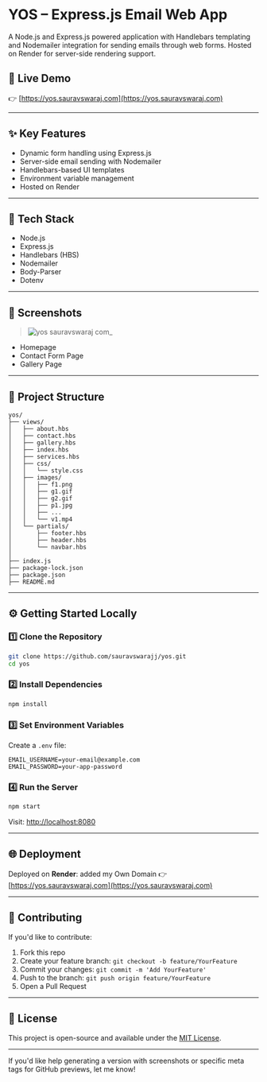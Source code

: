 # YOS – Express.js Email Web App

A Node.js and Express.js powered application with Handlebars templating and Nodemailer integration for sending emails through web forms. Hosted on Render for server-side rendering support.

## 🔗 Live Demo

👉 [https://yos.sauravswaraj.com](https://yos.sauravswaraj.com)

---

## ✨ Key Features

* Dynamic form handling using Express.js
* Server-side email sending with Nodemailer
* Handlebars-based UI templates
* Environment variable management
* Hosted on Render

---

## 🚀 Tech Stack

* Node.js
* Express.js
* Handlebars (HBS)
* Nodemailer
* Body-Parser
* Dotenv

---

## 📸 Screenshots

>![yos sauravswaraj com_](https://github.com/user-attachments/assets/83e3b6b9-93b1-433e-92af-97b047bbaae8)


* Homepage
* Contact Form Page
* Gallery Page

---

## 📂 Project Structure

```
yos/
├── views/
│   ├── about.hbs
│   ├── contact.hbs
│   ├── gallery.hbs
│   ├── index.hbs
│   ├── services.hbs
│   ├── css/
│   │   └── style.css
│   ├── images/
│   │   ├── f1.png
│   │   ├── g1.gif
│   │   ├── g2.gif
│   │   ├── p1.jpg
│   │   ├── ...
│   │   └── v1.mp4
│   └── partials/
│       ├── footer.hbs
│       ├── header.hbs
│       └── navbar.hbs
│
├── index.js
├── package-lock.json
├── package.json
├── README.md
```

---

## ⚙️ Getting Started Locally

### 1️⃣ Clone the Repository

```bash
git clone https://github.com/sauravswarajj/yos.git
cd yos
```

### 2️⃣ Install Dependencies

```bash
npm install
```

### 3️⃣ Set Environment Variables

Create a `.env` file:

```env
EMAIL_USERNAME=your-email@example.com
EMAIL_PASSWORD=your-app-password
```

### 4️⃣ Run the Server

```bash
npm start
```

Visit: [http://localhost:8080](http://localhost:8080)

---

## 🌐 Deployment

Deployed on **Render**:
added my Own Domain
👉 [https://yos.sauravswaraj.com](https://yos.sauravswaraj.com)

---

## 🤝 Contributing

If you'd like to contribute:

1. Fork this repo
2. Create your feature branch: `git checkout -b feature/YourFeature`
3. Commit your changes: `git commit -m 'Add YourFeature'`
4. Push to the branch: `git push origin feature/YourFeature`
5. Open a Pull Request

---

## 📄 License

This project is open-source and available under the [MIT License](LICENSE).

---

If you'd like help generating a version with screenshots or specific meta tags for GitHub previews, let me know!

